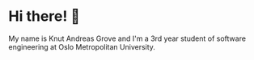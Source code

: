 # Hi there! 👋

My name is Knut Andreas Grove and I'm a 3rd year student of software engineering at Oslo Metropolitan University.

<!--- ## My GitHub Stats -->

<!--- [![GitHub Streak](https://streak-stats.demolab.com/?user=KAGrove&theme=dark)](https://git.io/streak-stats) -->

